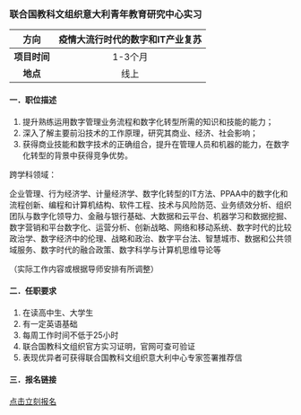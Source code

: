 ### 联合国教科文组织意大利青年教育研究中心实习


|  **方向**  | 疫情大流行时代的数字和IT产业复苏 |
|:--------:|:------------:|
| **项目时间** |    1-3个月     |
|  **地点**  |      线上      |


#### 一．职位描述

1. 提升熟练运用数字管理业务流程和数字化转型所需的知识和技能的能力；
2. 深入了解主要前沿技术的工作原理，研究其商业、经济、社会影响；
3. 获得商业技能和数字技术的正确组合，提升在管理人员和机器的能力，在数字化转型的背景中获得竞争优势。

跨学科领域：

企业管理、行为经济学、计量经济学、数字化转型的IT方法、PPAA中的数字化和流程创新、编程和计算机结构、软件工程、技术与风险防范、业务绩效分析、组织团队与数字化领导力、金融与银行基础、大数据和云平台、机器学习和数据挖掘、数字营销和平台数字化、运营分析、创新战略、网络和移动系统、数字时代的比较政治学、数字经济中的伦理、战略和政治、数字平台法、智慧城市、数据和公共领域服务、数字时代的融合政策、数字科学与计算机思维导论等

（实际工作内容或根据导师安排有所调整）


#### 二．任职要求

1. 在读高中生、大学生
2. 有一定英语基础
3. 每周工作时间不低于25小时
4. 联合国教科文组织官方实习证明，官网可查可验证
5. 表现优异者可获得联合国教科文组织意大利中心专家签署推荐信


#### 三．报名链接
[点击立刻报名](https://ezygcyygfb.feishu.cn/share/base/form/shrcnyoWDn0NwQnTyfwrxo3XOnh)
